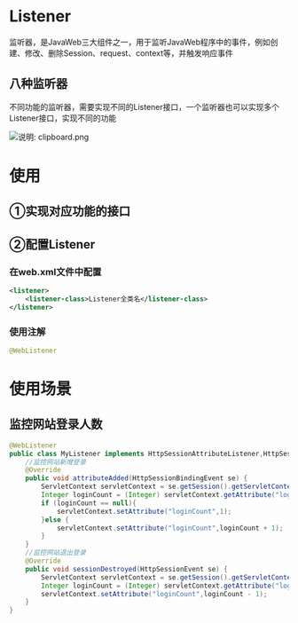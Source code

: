 # Listener

监听器，是JavaWeb三大组件之一，用于监听JavaWeb程序中的事件，例如创建、修改、删除Session、request、context等，并触发响应事件

## 八种监听器

不同功能的监听器，需要实现不同的Listener接口，一个监听器也可以实现多个Listener接口，实现不同的功能

![说明: clipboard.png](https://gitee.com/yh-gh/img-bed/raw/master/202109181326702.gif)

# 使用

## ①实现对应功能的接口

## ②配置Listener

### 在web.xml文件中配置

```xml
<listener>
    <listener-class>Listener全类名</listener-class>
</listener>
```

### 使用注解

```java
@WebListener
```

# 使用场景

## 监控网站登录人数

```java
@WebListener
public class MyListener implements HttpSessionAttributeListener,HttpSessionListener{
    //监控网站新增登录
    @Override
    public void attributeAdded(HttpSessionBindingEvent se) {
        ServletContext servletContext = se.getSession().getServletContext();
        Integer loginCount = (Integer) servletContext.getAttribute("loginCount");
        if (loginCount == null){
            servletContext.setAttribute("loginCount",1);
        }else {
            servletContext.setAttribute("loginCount",loginCount + 1);
        }
    }
    //监控网站退出登录
    @Override
    public void sessionDestroyed(HttpSessionEvent se) {
        ServletContext servletContext = se.getSession().getServletContext();
        Integer loginCount = (Integer) servletContext.getAttribute("loginCount");
        servletContext.setAttribute("loginCount",loginCount - 1);
    }
}
```

 

 

 

 

 

 

 

 

 

 

 